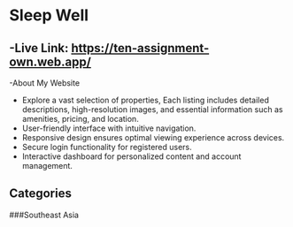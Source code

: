 # Sleep Well 
-Live Link: https://ten-assignment-own.web.app/
-
-About My Website
* Explore a vast selection of properties, Each listing includes detailed descriptions, high-resolution images, and essential information such as amenities, pricing, and location.
* User-friendly interface with intuitive navigation.
* Responsive design ensures optimal viewing experience across devices.
* Secure login functionality for registered users.
* Interactive dashboard for personalized content and account management.


## Categories
###Southeast Asia
